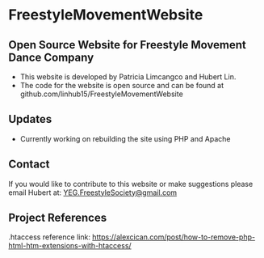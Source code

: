 # FreestyleMovementWebsite
## Open Source Website for Freestyle Movement Dance Company
* This website is developed by Patricia Limcangco and Hubert Lin.
* The code for the website is open source and can be found at github.com/linhub15/FreestyleMovementWebsite

## Updates
* Currently working on rebuilding the site using PHP and Apache

## Contact
If you would like to contribute to this website or make suggestions please email Hubert at:
YEG.FreestyleSociety@gmail.com

## Project References

.htaccess reference link: https://alexcican.com/post/how-to-remove-php-html-htm-extensions-with-htaccess/

